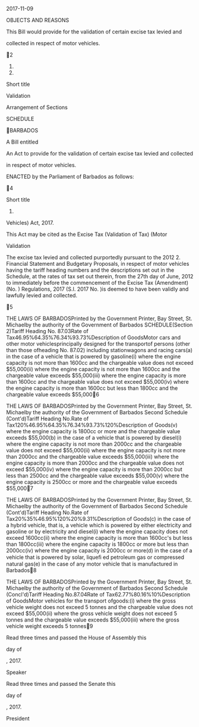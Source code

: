 2017-11-09

OBJECTS AND REASONS

This  Bill  would  provide  for  the  validation  of  certain  excise  tax  levied  and

collected in respect of motor vehicles.

2

1.

2.

Short title

Validation

Arrangement of Sections

SCHEDULE

BARBADOS

A Bill entitled

An Act to provide for the validation of certain excise tax levied and collected

in respect of motor vehicles.

ENACTED by the Parliament of Barbados as follows:

4

Short title

1.
Vehicles) Act, 2017.

This Act may be cited as the Excise Tax (Validation of Tax) (Motor

Validation

The excise tax levied and collected purportedly pursuant to the 2012
2.
Financial Statement and Budgetary Proposals, in respect of motor vehicles having
the tariff heading numbers and the descriptions set out in the Schedule, at the
rates of tax set out therein, from the 27th day of June, 2012 to immediately before
the  commencement  of  the  Excise  Tax  (Amendment)  (No.  )  Regulations,  2017
(S.I. 2017 No. )is deemed to have been validly and lawfully levied and collected.

5

THE LAWS OF BARBADOSPrinted by the Government Printer, Bay Street, St. Michaelby the authority of the Government of Barbados    SCHEDULE(Section 2)Tariff Heading No.  87.03Rate of Tax46.95%64.35%76.34%93.73%Description of GoodsMotor cars and other motor vehiclesprincipally designed for the transportof persons (other than those ofheading No. 87.02) including stationwagons and racing cars(a) in the case of a vehicle that is powered by gasoline(i) where the engine capacity is not more than 1600cc and the chargeable value does not exceed $55,000(ii) where the engine capacity is not more than 1600cc and the chargeable value exceeds $55,000(iii) where the engine capacity is more than 1600cc and the  chargeable value does not exceed $55,000(iv) where the engine capacity is more than 1600cc but less than 1800cc and the chargeable value exceeds $55,0006

THE LAWS OF BARBADOSPrinted by the Government Printer, Bay Street, St. Michaelby the authority of the Government of Barbados    Second Schedule (Cont'd)Tariff Heading No.Rate of Tax120%46.95%64.35%76.34%93.73%120%Description of Goods(v) where the engine capacity is 1800cc or more and the chargeable value exceeds $55,000(b) in the case of a vehicle that is powered by diesel(i) where the engine capacity is not more than 2000cc and the chargeable value does not exceed $55,000(ii) where the engine capacity is not more  than 2000cc and the chargeable value exceeds $55,000(iii) where the engine capacity is more than 2000cc and the chargeable value does not exceed  $55,000(iv) where the engine capacity is more than 2000cc but less than 2500cc and the chargeable value exceeds $55,000(v) where the engine capacity is 2500cc or more and the chargeable value exceeds $55,0007

THE LAWS OF BARBADOSPrinted by the Government Printer, Bay Street, St. Michaelby the authority of the Government of Barbados    Second Schedule (Cont'd)Tariff Heading No.Rate of Tax20%35%46.95%120%20%9.31%Description of Goods(c) in the case of a hybrid vehicle, that is, a vehicle which is powered by either electricity and gasoline or by electricity and diesel(i) where the engine capacity does not exceed 1600cc(ii) where the engine capacity is more  than 1600cc's but less than 1800cc(iii) where the engine capacity is 1800cc or more but less than  2000cc(iv) where the engine capacity is 2000cc or more(d) in the case of a vehicle that is powered by solar, liqueﬁ ed petroleum gas or compressed natural gas(e) in the case of any motor vehicle that is manufactured in Barbados8

THE LAWS OF BARBADOSPrinted by the Government Printer, Bay Street, St. Michaelby the authority of the Government of Barbados    Second Schedule (Concl'd)Tariff Heading No.87.04Rate of Tax62.77%80.16%10%Description of GoodsMotor vehicles for the transport ofgoods:(i) where the gross vehicle weight does not exceed 5 tonnes and the chargeable value does not exceed $55,000(ii) where the gross vehicle weight does not exceed 5 tonnes and the chargeable value exceeds $55,000(iii) where the gross vehicle weight exceeds 5 tonnes9

Read three times and passed the House of Assembly this

day of

, 2017.

Speaker

Read three times and passed the Senate this

day of

, 2017.

President

